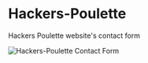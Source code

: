 # Hackers-Poulette
Hackers Poulette website's contact form
 	
![Hackers-Poulette Contact Form](https://www.figma.com/file/M6HQDt5LtRVLqpgb147QlX/Mockup-Hackers?node-id=0%3A1)

